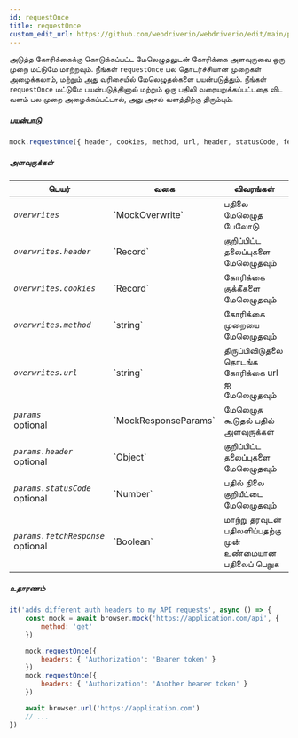 ```yaml
---
id: requestOnce
title: requestOnce
custom_edit_url: https://github.com/webdriverio/webdriverio/edit/main/packages/webdriverio/src/commands/mock/requestOnce.ts
---
```


அடுத்த கோரிக்கைக்கு கொடுக்கப்பட்ட மேலெழுதலுடன் கோரிக்கை அளவுருவை ஒரு முறை மட்டுமே மாற்றவும். நீங்கள் `requestOnce` பல தொடர்ச்சியான முறைகள் அழைக்கலாம், மற்றும் அது வரிசையில் மேலெழுதல்களை பயன்படுத்தும். நீங்கள் `requestOnce` மட்டுமே பயன்படுத்தினால் மற்றும் ஒரு பதிலி வரையறுக்கப்பட்டதை விட வளம் பல முறை அழைக்கப்பட்டால், அது அசல் வளத்திற்கு திரும்பும்.

##### பயன்பாடு

```js
mock.requestOnce({ header, cookies, method, url, header, statusCode, fetchResponse })
```

##### அளவுருக்கள்

<table>
  <thead>
    <tr>
      <th>பெயர்</th><th>வகை</th><th>விவரங்கள்</th>
    </tr>
  </thead>
  <tbody>
    <tr>
      <td><code><var>overwrites</var></code></td>
      <td>`MockOverwrite`</td>
      <td>பதிலை மேலெழுத பேலோடு</td>
    </tr>
    <tr>
      <td><code><var>overwrites.header</var></code></td>
      <td>`Record<string, string>`</td>
      <td>குறிப்பிட்ட தலைப்புகளை மேலெழுதவும்</td>
    </tr>
    <tr>
      <td><code><var>overwrites.cookies</var></code></td>
      <td>`Record<string, string>`</td>
      <td>கோரிக்கை குக்கீகளை மேலெழுதவும்</td>
    </tr>
    <tr>
      <td><code><var>overwrites.method</var></code></td>
      <td>`string`</td>
      <td>கோரிக்கை முறையை மேலெழுதவும்</td>
    </tr>
    <tr>
      <td><code><var>overwrites.url</var></code></td>
      <td>`string`</td>
      <td>திருப்பிவிடுதலை தொடங்க கோரிக்கை url ஐ மேலெழுதவும்</td>
    </tr>
    <tr>
      <td><code><var>params</var></code><br /><span className="label labelWarning">optional</span></td>
      <td>`MockResponseParams`</td>
      <td>மேலெழுத கூடுதல் பதில் அளவுருக்கள்</td>
    </tr>
    <tr>
      <td><code><var>params.header</var></code><br /><span className="label labelWarning">optional</span></td>
      <td>`Object`</td>
      <td>குறிப்பிட்ட தலைப்புகளை மேலெழுதவும்</td>
    </tr>
    <tr>
      <td><code><var>params.statusCode</var></code><br /><span className="label labelWarning">optional</span></td>
      <td>`Number`</td>
      <td>பதில் நிலை குறியீட்டை மேலெழுதவும்</td>
    </tr>
    <tr>
      <td><code><var>params.fetchResponse</var></code><br /><span className="label labelWarning">optional</span></td>
      <td>`Boolean`</td>
      <td>மாற்று தரவுடன் பதிலளிப்பதற்கு முன் உண்மையான பதிலைப் பெறுக</td>
    </tr>
  </tbody>
</table>

##### உதாரணம்

```js title="respond.js"
it('adds different auth headers to my API requests', async () => {
    const mock = await browser.mock('https://application.com/api', {
        method: 'get'
    })

    mock.requestOnce({
        headers: { 'Authorization': 'Bearer token' }
    })
    mock.requestOnce({
        headers: { 'Authorization': 'Another bearer token' }
    })

    await browser.url('https://application.com')
    // ...
})
```